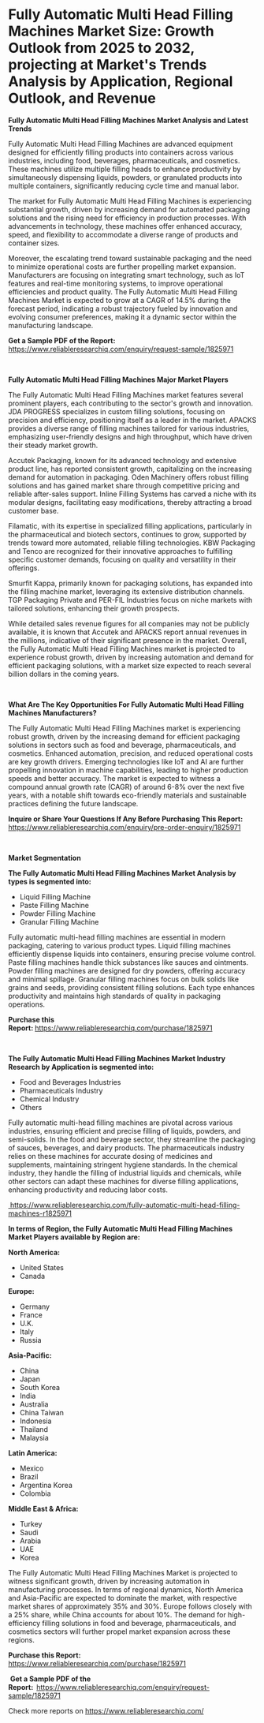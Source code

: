 <p><h1>Fully Automatic Multi Head Filling Machines Market Size: Growth Outlook from 2025 to 2032, projecting at Market's Trends Analysis by Application, Regional Outlook, and Revenue</h1></p><p><strong>Fully Automatic Multi Head Filling Machines Market Analysis and Latest Trends</strong></p>
<p><p>Fully Automatic Multi Head Filling Machines are advanced equipment designed for efficiently filling products into containers across various industries, including food, beverages, pharmaceuticals, and cosmetics. These machines utilize multiple filling heads to enhance productivity by simultaneously dispensing liquids, powders, or granulated products into multiple containers, significantly reducing cycle time and manual labor.</p><p>The market for Fully Automatic Multi Head Filling Machines is experiencing substantial growth, driven by increasing demand for automated packaging solutions and the rising need for efficiency in production processes. With advancements in technology, these machines offer enhanced accuracy, speed, and flexibility to accommodate a diverse range of products and container sizes.</p><p>Moreover, the escalating trend toward sustainable packaging and the need to minimize operational costs are further propelling market expansion. Manufacturers are focusing on integrating smart technology, such as IoT features and real-time monitoring systems, to improve operational efficiencies and product quality. The Fully Automatic Multi Head Filling Machines Market is expected to grow at a CAGR of 14.5% during the forecast period, indicating a robust trajectory fueled by innovation and evolving consumer preferences, making it a dynamic sector within the manufacturing landscape.</p></p>
<p><strong>Get a Sample PDF of the Report:&nbsp;</strong> <a href="https://www.reliableresearchiq.com/enquiry/request-sample/1825971?utm_campaign=103&utm_medium=2&utm_source=Github&utm_content=ia&utm_term=28022025&utm_id=fully-automatic-multi-head-filling-machines">https://www.reliableresearchiq.com/enquiry/request-sample/1825971</a></p>
<p>&nbsp;</p>
<p><strong>Fully Automatic Multi Head Filling Machines Major Market Players</strong></p>
<p><p>The Fully Automatic Multi Head Filling Machines market features several prominent players, each contributing to the sector's growth and innovation. JDA PROGRESS specializes in custom filling solutions, focusing on precision and efficiency, positioning itself as a leader in the market. APACKS provides a diverse range of filling machines tailored for various industries, emphasizing user-friendly designs and high throughput, which have driven their steady market growth.</p><p>Accutek Packaging, known for its advanced technology and extensive product line, has reported consistent growth, capitalizing on the increasing demand for automation in packaging. Oden Machinery offers robust filling solutions and has gained market share through competitive pricing and reliable after-sales support. Inline Filling Systems has carved a niche with its modular designs, facilitating easy modifications, thereby attracting a broad customer base.</p><p>Filamatic, with its expertise in specialized filling applications, particularly in the pharmaceutical and biotech sectors, continues to grow, supported by trends toward more automated, reliable filling technologies. KBW Packaging and Tenco are recognized for their innovative approaches to fulfilling specific customer demands, focusing on quality and versatility in their offerings.</p><p>Smurfit Kappa, primarily known for packaging solutions, has expanded into the filling machine market, leveraging its extensive distribution channels. TGP Packaging Private and PER-FIL Industries focus on niche markets with tailored solutions, enhancing their growth prospects.</p><p>While detailed sales revenue figures for all companies may not be publicly available, it is known that Accutek and APACKS report annual revenues in the millions, indicative of their significant presence in the market. Overall, the Fully Automatic Multi Head Filling Machines market is projected to experience robust growth, driven by increasing automation and demand for efficient packaging solutions, with a market size expected to reach several billion dollars in the coming years.</p></p>
<p>&nbsp;</p>
<p><strong>What Are The Key Opportunities For Fully Automatic Multi Head Filling Machines Manufacturers?</strong></p>
<p><p>The Fully Automatic Multi Head Filling Machines market is experiencing robust growth, driven by the increasing demand for efficient packaging solutions in sectors such as food and beverage, pharmaceuticals, and cosmetics. Enhanced automation, precision, and reduced operational costs are key growth drivers. Emerging technologies like IoT and AI are further propelling innovation in machine capabilities, leading to higher production speeds and better accuracy. The market is expected to witness a compound annual growth rate (CAGR) of around 6-8% over the next five years, with a notable shift towards eco-friendly materials and sustainable practices defining the future landscape.</p></p>
<p><strong>Inquire or Share Your Questions If Any Before Purchasing This Report:</strong> <a href="https://www.reliableresearchiq.com/enquiry/pre-order-enquiry/1825971?utm_campaign=103&utm_medium=2&utm_source=Github&utm_content=ia&utm_term=28022025&utm_id=fully-automatic-multi-head-filling-machines">https://www.reliableresearchiq.com/enquiry/pre-order-enquiry/1825971</a></p>
<p>&nbsp;</p>
<p><strong>Market Segmentation</strong></p>
<p><strong>The Fully Automatic Multi Head Filling Machines Market Analysis by types is segmented into:</strong></p>
<p><ul><li>Liquid Filling Machine</li><li>Paste Filling Machine</li><li>Powder Filling Machine</li><li>Granular Filling Machine</li></ul></p>
<p><p>Fully automatic multi-head filling machines are essential in modern packaging, catering to various product types. Liquid filling machines efficiently dispense liquids into containers, ensuring precise volume control. Paste filling machines handle thick substances like sauces and ointments. Powder filling machines are designed for dry powders, offering accuracy and minimal spillage. Granular filling machines focus on bulk solids like grains and seeds, providing consistent filling solutions. Each type enhances productivity and maintains high standards of quality in packaging operations.</p></p>
<p><strong>Purchase this Report:&nbsp;</strong><a href="https://www.reliableresearchiq.com/purchase/1825971?utm_campaign=103&utm_medium=2&utm_source=Github&utm_content=ia&utm_term=28022025&utm_id=fully-automatic-multi-head-filling-machines">https://www.reliableresearchiq.com/purchase/1825971</a></p>
<p>&nbsp;</p>
<p><strong>The Fully Automatic Multi Head Filling Machines Market Industry Research by Application is segmented into:</strong></p>
<p><ul><li>Food and Beverages Industries</li><li>Pharmaceuticals Industry</li><li>Chemical Industry</li><li>Others</li></ul></p>
<p><p>Fully automatic multi-head filling machines are pivotal across various industries, ensuring efficient and precise filling of liquids, powders, and semi-solids. In the food and beverage sector, they streamline the packaging of sauces, beverages, and dairy products. The pharmaceuticals industry relies on these machines for accurate dosing of medicines and supplements, maintaining stringent hygiene standards. In the chemical industry, they handle the filling of industrial liquids and chemicals, while other sectors can adapt these machines for diverse filling applications, enhancing productivity and reducing labor costs.</p></p>
<p><a href="https://www.reliableresearchiq.com/fully-automatic-multi-head-filling-machines-r1825971?utm_campaign=103&utm_medium=2&utm_source=Github&utm_content=ia&utm_term=28022025&utm_id=fully-automatic-multi-head-filling-machines">&nbsp;https://www.reliableresearchiq.com/fully-automatic-multi-head-filling-machines-r1825971</a></p>
<p><strong>In terms of Region, the Fully Automatic Multi Head Filling Machines Market Players available by Region are:</strong></p>
<p>
    <p> <strong> North America: </strong>
        <ul>
            <li>United States</li>
            <li>Canada</li>
        </ul>
        </p> 
    <p> <strong> Europe: </strong>
        <ul>
            <li>Germany</li>
            <li>France</li>
            <li>U.K.</li>
            <li>Italy</li>
            <li>Russia</li>
        </ul>
        </p> 
    <p> <strong> Asia-Pacific: </strong>
        <ul>
            <li>China</li>
            <li>Japan</li>
            <li>South Korea</li>
            <li>India</li>
            <li>Australia</li>
            <li>China Taiwan</li>
            <li>Indonesia</li>
            <li>Thailand</li>
            <li>Malaysia</li>
        </ul>
        </p> 
    <p> <strong> Latin America: </strong>
        <ul>
            <li>Mexico</li>
            <li>Brazil</li>
            <li>Argentina Korea</li>
            <li>Colombia</li>
        </ul>
        </p> 
    <p> <strong> Middle East & Africa: </strong>
        <ul>
            <li>Turkey</li>
            <li>Saudi</li>
            <li>Arabia</li>
            <li>UAE</li>
            <li>Korea</li>
        </ul>
    </p>
    </p>
<p><p>The Fully Automatic Multi Head Filling Machines Market is projected to witness significant growth, driven by increasing automation in manufacturing processes. In terms of regional dynamics, North America and Asia-Pacific are expected to dominate the market, with respective market shares of approximately 35% and 30%. Europe follows closely with a 25% share, while China accounts for about 10%. The demand for high-efficiency filling solutions in food and beverage, pharmaceuticals, and cosmetics sectors will further propel market expansion across these regions.</p></p>
<p><strong>Purchase this Report: </strong><a href="https://www.reliableresearchiq.com/purchase/1825971?utm_campaign=103&utm_medium=2&utm_source=Github&utm_content=ia&utm_term=28022025&utm_id=fully-automatic-multi-head-filling-machines">https://www.reliableresearchiq.com/purchase/1825971</a></p>
<p>&nbsp;<strong>Get a Sample PDF of the Report:&nbsp;&nbsp;</strong><a href="https://www.reliableresearchiq.com/enquiry/request-sample/1825971?utm_campaign=103&utm_medium=2&utm_source=Github&utm_content=ia&utm_term=28022025&utm_id=fully-automatic-multi-head-filling-machines">https://www.reliableresearchiq.com/enquiry/request-sample/1825971</a></p>
<p><strong></strong></p>
<p>Check more reports on <a href="https://www.reliableresearchiq.com/?utm_campaign=103&utm_medium=2&utm_source=Github&utm_content=ia&utm_term=28022025&utm_id=fully-automatic-multi-head-filling-machines">https://www.reliableresearchiq.com/</a></p>